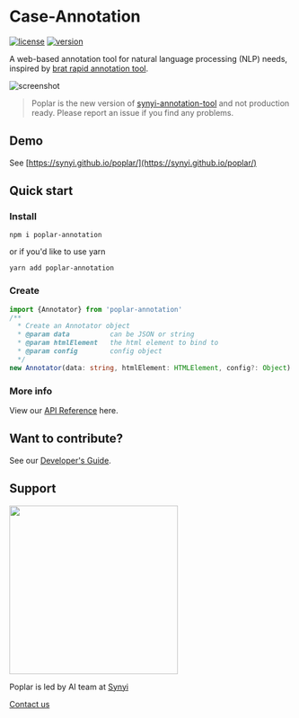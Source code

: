 # Case-Annotation

[![license](https://img.shields.io/github/license/synyi/poplar.svg)](https://github.com/synyi/poplar/blob/master/LICENSE)
[![version](https://img.shields.io/badge/npm%20version-1.1.2-brightgreen.svg)](https://www.npmjs.com/package/poplar-annotation)


A web-based annotation tool for natural language processing (NLP) needs, inspired by [brat rapid annotation tool](http://brat.nlplab.org/).

![screenshot](http://i.v2ex.co/t690JyZS.png)

> Poplar is the new version of [synyi-annotation-tool](https://github.com/synyi/poplar/tree/0.5.x) and not production ready. Please report an issue if you find any problems.

## Demo

See [https://synyi.github.io/poplar/](https://synyi.github.io/poplar/)

## Quick start

### Install
```shell
npm i poplar-annotation
```
or if you'd like to use yarn
```shell
yarn add poplar-annotation
```
### Create
```typescript
import {Annotator} from 'poplar-annotation'
/**
  * Create an Annotator object
  * @param data          can be JSON or string
  * @param htmlElement   the html element to bind to
  * @param config        config object
  */
new Annotator(data: string, htmlElement: HTMLElement, config?: Object)
```

### More info

View our [API Reference](https://github.com/synyi/poplar/tree/master/doc) here.

## Want to contribute?

See our [Developer's Guide](https://github.com/synyi/poplar/blob/master/doc/Develop_Guides.md).


## Support

<img src="https://i.v2ex.co/3rLM1mvc.png" width=300>

Poplar is led by AI team at [Synyi](https://www.synyi.com/)

[Contact us](mailto:shen.yanghua@synyi.com)

